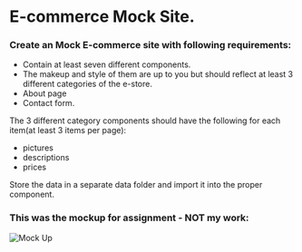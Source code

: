 # E-commerce Mock Site.

### Create an Mock E-commerce site with following requirements:

* Contain at least seven different components.
* The makeup and style of them are up to you but should reflect at least 3 different categories of the e-store.
* About page
* Contact form.

The 3 different category components should have the following for each item(at least 3 items per page):

* pictures
* descriptions
* prices  

Store the data in a separate data folder and import it into the proper component.

### This was the mockup for assignment - NOT my work:
![Mock Up](/public/mockup-ecommerce.gif)
